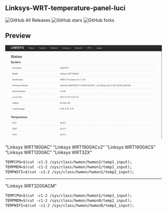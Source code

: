 ## Linksys-WRT-temperature-panel-luci

![GitHub All Releases](https://img.shields.io/github/downloads/IceG2020/Linksys-WRT-temperature-panel-luci/total)
![GitHub stars](https://img.shields.io/github/stars/IceG2020/Linksys-WRT-temperature-panel-luci?style=flat-square)
![GitHub forks](https://img.shields.io/github/forks/IceG2020/Linksys-WRT-temperature-panel-luci?style=flat-square)

## Preview

![](https://raw.githubusercontent.com/4IceG/Personal_data/master/tempetarure.gif)

"Linksys WRT1900AC"
"Linksys WRT1900ACv2"
"Linksys WRT1900ACS"
"Linksys WRT1200AC"
"Linksys WRT32X"

	TEMPCPU=$(cut -c1-2 /sys/class/hwmon/hwmon2/temp1_input);
 	TEMPMEM=$(cut -c1-2 /sys/class/hwmon/hwmon1/temp1_input);
 	TEMPWIFI=$(cut -c1-2 /sys/class/hwmon/hwmon1/temp2_input);

--------------------------------------------------------------
"Linksys WRT3200ACM"

	TEMPCPU=$(cut -c1-2 /sys/class/hwmon/hwmon1/temp1_input);
	TEMPMEM=$(cut -c1-2 /sys/class/hwmon/hwmon0/temp2_input);
	TEMPWIFI=$(cut -c1-2 /sys/class/hwmon/hwmon0/temp1_input);
